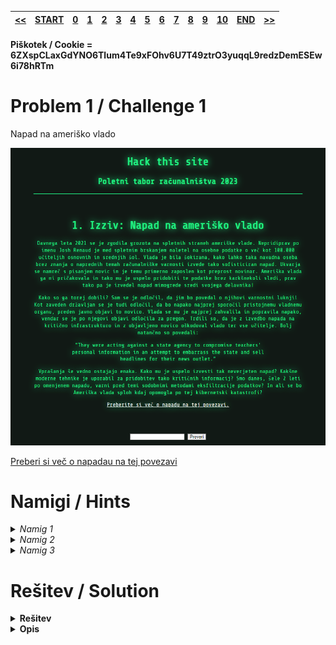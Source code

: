|[<<](/guides/challx-1.md)|[START](/guides/main.md)|[0](/guides/chall0.md)|[1](/guides/chall1.md)|[2](/guides/chall2.md)|[3](/guides/chall3.md)|[4](/guides/chall4.md)|[5](/guides/chall5.md)|[6](/guides/chall6.md)|[7](/guides/chall7.md)|[8](/guides/chall8.md)|[9](/guides/chall9.md)|[10](/guides/chall10.md)|[END](/guides/end.md)|[>>](/guides/chall2.md)|
|:-|:-|:-|:-|:-|:-|:-|:-|:-|:-|:-|:-|:-|:-|:-|

#### Piškotek / Cookie = 6ZXspCLaxGdYNO6Tlum4Te9xFOhv6U7T49ztrO3yuqqL9redzDemESEw6i78hRTm

# Problem 1 / Challenge 1
Napad na ameriško vlado

![Image](images/image1.png)

[Preberi si več o napadau na tej povezavi](https://consent.yahoo.com/v2/collectConsent?sessionId=3_cc-session_2a0d14e6-221d-44bd-bda8-f834c663f723)


# Namigi / Hints

<details>
<summary>
    <i>Namig 1</i> 
</summary>
    Preberi članek
</details>

<details>
<summary>
    <i>Namig 2</i> 
</summary>
    Kaj je vidno v kodi in ne na spletni strani?
</details>
<details>
<summary>
    <i>Namig 3</i> 
</summary>
   CTRL + U in pogledamo vir strani in <b>namig 2</b>
</details>


# Rešitev / Solution

<details>
<summary><b>
    Rešitev
</b></summary>
    <b>God bless America!</b>
</details>
<details>
<summary><b>
    Opis
</b></summary>
Slika vira strani v F12

![Image](images/sol1.png)

</details>